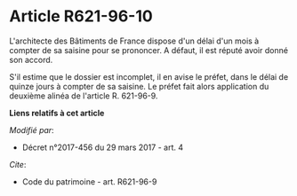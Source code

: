 # Article R621-96-10

L'architecte des Bâtiments de France dispose d'un délai d'un mois à compter de sa saisine pour se prononcer. A défaut, il est
réputé avoir donné son accord.

S'il estime que le dossier est incomplet, il en avise le préfet, dans le délai de quinze jours à compter de sa saisine. Le
préfet fait alors application du deuxième alinéa de l'article R. 621-96-9.

**Liens relatifs à cet article**

_Modifié par_:

  - Décret n°2017-456 du 29 mars 2017 - art. 4

_Cite_:

  - Code du patrimoine - art. R621-96-9
